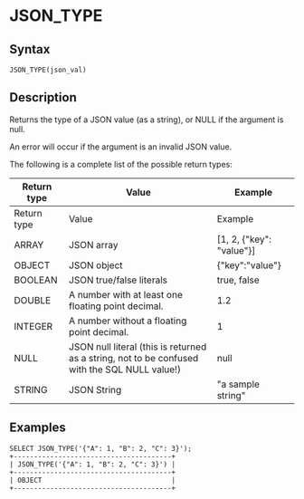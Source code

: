 
# JSON_TYPE

## Syntax


```
JSON_TYPE(json_val)
```

## Description


Returns the type of a JSON value (as a string), or NULL if the argument is null.


An error will occur if the argument is an invalid JSON value.


The following is a complete list of the possible return types:



| Return type | Value | Example |
| --- | --- | --- |
| Return type | Value | Example |
| ARRAY | JSON array | [1, 2, {"key": "value"}] |
| OBJECT | JSON object | {"key":"value"} |
| BOOLEAN | JSON true/false literals | true, false |
| DOUBLE | A number with at least one floating point decimal. | 1.2 |
| INTEGER | A number without a floating point decimal. | 1 |
| NULL | JSON null literal (this is returned as a string, not to be confused with the SQL NULL value!) | null |
| STRING | JSON String | "a sample string" |



## Examples


```
SELECT JSON_TYPE('{"A": 1, "B": 2, "C": 3}');
+---------------------------------------+
| JSON_TYPE('{"A": 1, "B": 2, "C": 3}') |
+---------------------------------------+
| OBJECT                                |
+---------------------------------------+
```
